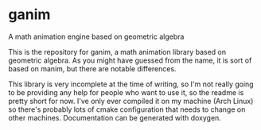 # ganim
A math animation engine based on geometric algebra

This is the repository for ganim, a math animation library based on geometric
algebra.  As you might have guessed from the name, it is sort of based on manim,
but there are notable differences.

This library is very incomplete at the time of writing, so I'm not really going
to be providing any help for people who want to use it, so the readme is pretty
short for now.  I've only ever compiled it on my machine (Arch Linux) so there's
probably lots of cmake configuration that needs to change on other machines.
Documentation can be generated with doxygen.
